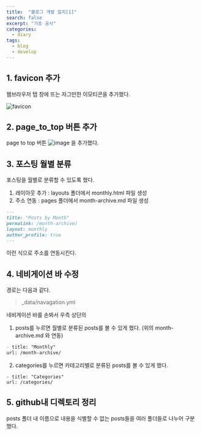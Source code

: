 ```yaml
---
title:  "블로그 개발 일지[1]"
search: false
excerpt: "기초 공사"
categories: 
  - diary
tags:
  - blog
  - develop
--- 
```

<!-- basic info -->

## 1. favicon 추가
웹브라우저 탭 창에 뜨는 자그만한 이모티콘을 추가했다.  
  
![favicon](https://user-images.githubusercontent.com/68508521/132111096-6ec9b26d-7e51-42c0-aa09-40a53cf7b270.png)

## 2. page_to_top 버튼 추가
page to top 버튼 ![image](https://user-images.githubusercontent.com/68508521/132111181-c53e3e43-0a35-4c56-89d3-3c00e715687f.png) 을 추가했다.  
      
## 3. 포스팅 월별 분류
포스팅을 월별로 분류할 수 있도록 했다.  
1. 레이아웃 추가 : layouts 폴더에서 monthly.html 파일 생성
2. 주소 연동 : pages 폴더에서 month-archive.md 파일 생성
```md
---
title: "Posts by Month"
permalink: /month-archive/
layout: monthly
author_profile: true
---
```   
이런 식으로 주소를 연동시킨다. 

## 4. 네비게이션 바 수정
경로는 다음과 같다.
> _data/navagation.yml

네비게이션 바를 손봐서 우측 상단의 
1. posts를 누르면 월별로 분류된 posts를 볼 수 있게 했다. (위의 month-archive.md 와 연동)

```md
- title: "Monthly"
url: /month-archive/
```
2. categories를 누르면 카테고리별로 분류된 posts를 볼 수 있게 했다. 

```
- title: "Categories"
url: /categories/
```

## 5. github내 디렉토리 정리

posts 폴더 내 이름으로 내용을 식별할 수 없는 posts들을 여러 폴더들로 나누어 구분했다.
